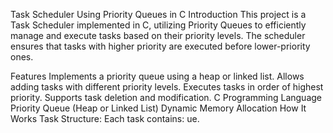 
Task Scheduler Using Priority Queues in C
Introduction
This project is a Task Scheduler implemented in C, utilizing Priority Queues to efficiently manage and execute tasks based on their priority levels. The scheduler ensures that tasks with higher priority are executed before lower-priority ones.

Features
Implements a priority queue using a heap or linked list.
Allows adding tasks with different priority levels.
Executes tasks in order of highest priority.
Supports task deletion and modification.
C Programming Language
Priority Queue (Heap or Linked List)
Dynamic Memory Allocation
How It Works
Task Structure:
Each task contains:
ue.
